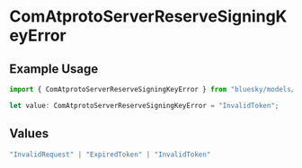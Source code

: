 # ComAtprotoServerReserveSigningKeyError

## Example Usage

```typescript
import { ComAtprotoServerReserveSigningKeyError } from "bluesky/models/errors";

let value: ComAtprotoServerReserveSigningKeyError = "InvalidToken";
```

## Values

```typescript
"InvalidRequest" | "ExpiredToken" | "InvalidToken"
```